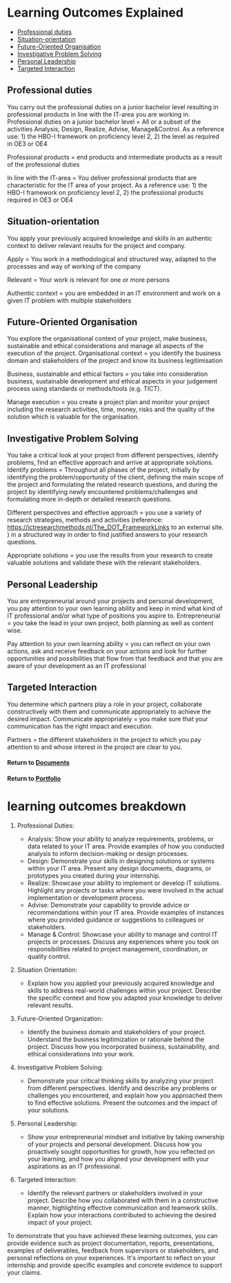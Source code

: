 # Learning Outcomes Explained

- [Professional duties](#professional-duties)
- [Situation-orientation](#situation-orientation)
- [Future-Oriented Organisation](#future-oriented-organisation)
- [Investigative Problem Solving](#investigative-problem-solving)
- [Personal Leadership](#personal-leadership)
- [Targeted Interaction](#targeted-interaction)

## Professional duties
You carry out the professional duties on a junior bachelor level resulting in professional products in line with the IT-area you are working in.
Professional duties on a junior bachelor level = All or a subset of the activities Analysis, Design, Realize, Advise, Manage&Control. As a reference use: 1) the HBO-I framework on proficiency level 2, 2) the level as required in OE3 or OE4

Professional products = end products and intermediate products as a result of the professional duties

In line with the IT-area =  You deliver professional products that are characteristic for the IT area of your project. As a reference use: 1) the HBO-I framework on proficiency level 2, 2) the professional products required in OE3 or OE4


## Situation-orientation 
You apply your previously acquired knowledge and skills in an authentic context to deliver relevant results for the project and company.

Apply = You work in a methodological and structured way, adapted to the processes and way of working of the company

Relevant  = Your work is relevant for one or more persons

Authentic context = you are embedded in an IT environment and work on a given IT problem with multiple stakeholders


## Future-Oriented Organisation 
You explore the organisational context of your project, make business, sustainable and ethical considerations and manage all aspects of the execution of the project.
Organisational context = you identify the business domain and stakeholders of the project and know its business legitimisation

Business, sustainable and ethical factors = you take into consideration business, sustainable development and ethical aspects in your judgement process using standards or methods/tools (e.g. TICT).

Manage execution = you create a project plan and monitor your project including the research activities, time, money, risks and the quality of the solution which is valuable for the organisation.


## Investigative Problem Solving 
You take a critical look at your project from different perspectives, identify problems, find an effective approach and arrive at appropriate solutions.
Identify problems = Throughout all phases of the project, initially by identifying the problem/opportunity of the client, defining the main scope of the project and formulating the related research questions, and during the project by identifying newly encountered problems/challenges and formulating more in-depth or detailed research questions.

Different perspectives and effective approach = you use a variety of research strategies, methods and activities (reference: https://ictresearchmethods.nl/The_DOT_FrameworkLinks to an external site. ) in a structured way in order to find justified answers to your research questions.

Appropriate solutions = you use the results from your research to create valuable solutions and validate these with the relevant stakeholders.


## Personal Leadership
You are entrepreneurial around your projects and personal development, you pay attention to your own learning ability and keep in mind what kind of IT professional and/or what type of positions you aspire to.
Entrepreneurial = you take the lead in your own project, both planning as well as content wise.

Pay attention to your own learning ability = you can reflect on your own actions, ask and receive feedback on your actions and look for further opportunities and possibilities that flow from that feedback and that you are aware of your development as an IT professional


## Targeted Interaction
You determine which partners play a role in your project, collaborate constructively with them and communicate appropriately to achieve the desired impact.
Communicate appropriately = you make sure that your communication has the right impact and execution.

Partners = the different stakeholders in the project to which you pay attention to and whose interest in the project are clear to you.

#### Return to [Documents](../Documents)
#### Return to [Portfolio](../README.md)

# learning outcomes breakdown

1. Professional Duties:
    
    - Analysis: Show your ability to analyze requirements, problems, or data related to your IT area. Provide examples of how you conducted analysis to inform decision-making or design processes.
    - Design: Demonstrate your skills in designing solutions or systems within your IT area. Present any design documents, diagrams, or prototypes you created during your internship.
    - Realize: Showcase your ability to implement or develop IT solutions. Highlight any projects or tasks where you were involved in the actual implementation or development process.
    - Advise: Demonstrate your capability to provide advice or recommendations within your IT area. Provide examples of instances where you provided guidance or suggestions to colleagues or stakeholders.
    - Manage & Control: Showcase your ability to manage and control IT projects or processes. Discuss any experiences where you took on responsibilities related to project management, coordination, or quality control.
2. Situation Orientation:
    
    - Explain how you applied your previously acquired knowledge and skills to address real-world challenges within your project. Describe the specific context and how you adapted your knowledge to deliver relevant results.
3. Future-Oriented Organization:
    
    - Identify the business domain and stakeholders of your project. Understand the business legitimization or rationale behind the project. Discuss how you incorporated business, sustainability, and ethical considerations into your work.
4. Investigative Problem Solving:
    
    - Demonstrate your critical thinking skills by analyzing your project from different perspectives. Identify and describe any problems or challenges you encountered, and explain how you approached them to find effective solutions. Present the outcomes and the impact of your solutions.
5. Personal Leadership:
    
    - Show your entrepreneurial mindset and initiative by taking ownership of your projects and personal development. Discuss how you proactively sought opportunities for growth, how you reflected on your learning, and how you aligned your development with your aspirations as an IT professional.
6. Targeted Interaction:
    
    - Identify the relevant partners or stakeholders involved in your project. Describe how you collaborated with them in a constructive manner, highlighting effective communication and teamwork skills. Explain how your interactions contributed to achieving the desired impact of your project.

To demonstrate that you have achieved these learning outcomes, you can provide evidence such as project documentation, reports, presentations, examples of deliverables, feedback from supervisors or stakeholders, and personal reflections on your experiences. It's important to reflect on your internship and provide specific examples and concrete evidence to support your claims.